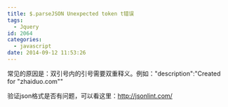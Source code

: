 ```yaml
---
title: $.parseJSON Unexpected token t错误
tags:
  - Jquery
id: 2064
categories:
  - javascript
date: 2014-09-12 11:53:26
---
```


常见的原因是：双引号内的引号需要双重释义。例如："description":"Created for \"zhaiduo.com\""

验证json格式是否有问题，可以看这里：http://jsonlint.com/